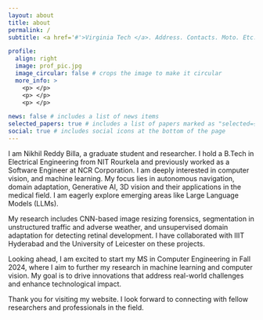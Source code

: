 ```yaml
---
layout: about
title: about
permalink: /
subtitle: <a href='#'>Virginia Tech </a>. Address. Contacts. Moto. Etc.

profile:
  align: right
  image: prof_pic.jpg
  image_circular: false # crops the image to make it circular
  more_info: >
    <p> </p>
    <p> </p>
    <p> </p>

news: false # includes a list of news items
selected_papers: true # includes a list of papers marked as "selected={true}"
social: true # includes social icons at the bottom of the page
---
```


I am Nikhil Reddy Billa, a graduate student and researcher. I hold a B.Tech in Electrical Engineering from NIT Rourkela and previously worked as a Software Engineer at NCR Corporation. I am deeply interested in computer vision, and machine learning. My focus lies in autonomous navigation, domain adaptation, Generative AI, 3D vision and their applications in the medical field. I am eagerly explore emerging areas like Large Language Models (LLMs).

My research includes CNN-based image resizing forensics, segmentation in unstructured traffic and adverse weather, and unsupervised domain adaptation for detecting retinal development. I have collaborated with IIIT Hyderabad and the University of Leicester on these projects.

Looking ahead, I am excited to start my MS in Computer Engineering in Fall 2024, where I aim to further my research in machine learning and computer vision. My goal is to drive innovations that address real-world challenges and enhance technological impact.

Thank you for visiting my website. I look forward to connecting with fellow researchers and professionals in the field.
